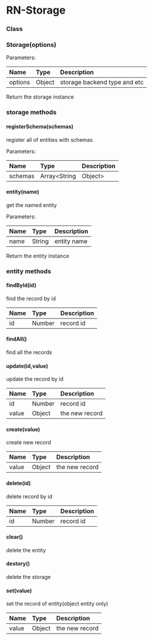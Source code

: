 RN-Storage
===

### Class

### Storage(options)

Parameters:

| Name | Type | Description |
| :--- | :--- | :--- |
| options | Object | storage backend type and etc |

Return the storage instance

### storage methods

#### registerSchema(schemas)

register all of entities with schemas

Parameters:

| Name | Type | Description |
| :--- | :--- | :--- |
| schemas | Array<String|Object> | entity name and type |

#### entity(name)

get the named entity

Parameters:

| Name | Type | Description |
| :--- | :--- | :--- |
| name | String | entity name |

Return the entity instance

### entity methods

#### findById(id)

find the record by id

| Name | Type | Description |
| :--- | :--- | :--- |
| id | Number | record id |

#### findAll()

find all the records

#### update(id,value)

update the record by id

| Name | Type | Description |
| :--- | :--- | :--- |
| id | Number | record id |
| value | Object | the new record |

#### create(value)

create new record

| Name | Type | Description |
| :--- | :--- | :--- |
| value | Object | the new record |

#### delete(id)

delete record by id

| Name | Type | Description |
| :--- | :--- | :--- |
| id | Number | record id |


#### clear()

delete the entity

#### destory()

delete the storage 

#### set(value)

set the record of entity(object entity only)

| Name | Type | Description |
| :--- | :--- | :--- |
| value | Object | the new record |
